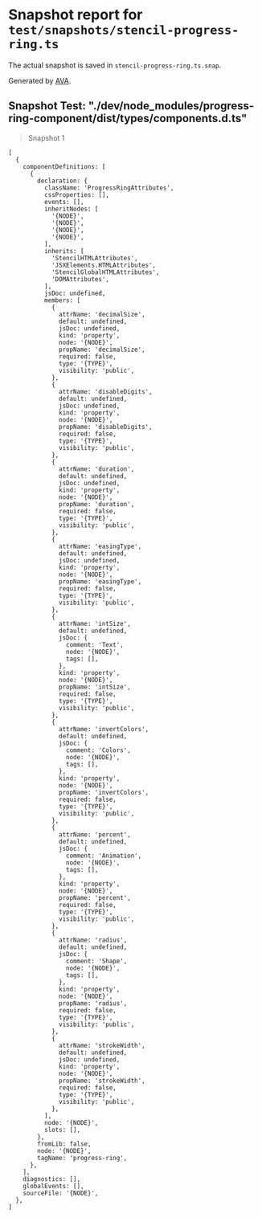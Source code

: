 # Snapshot report for `test/snapshots/stencil-progress-ring.ts`

The actual snapshot is saved in `stencil-progress-ring.ts.snap`.

Generated by [AVA](https://ava.li).

## Snapshot Test: "./dev/node_modules/progress-ring-component/dist/types/components.d.ts"

> Snapshot 1

    [
      {
        componentDefinitions: [
          {
            declaration: {
              className: 'ProgressRingAttributes',
              cssProperties: [],
              events: [],
              inheritNodes: [
                '{NODE}',
                '{NODE}',
                '{NODE}',
                '{NODE}',
              ],
              inherits: [
                'StencilHTMLAttributes',
                'JSXElements.HTMLAttributes',
                'StencilGlobalHTMLAttributes',
                'DOMAttributes',
              ],
              jsDoc: undefined,
              members: [
                {
                  attrName: 'decimalSize',
                  default: undefined,
                  jsDoc: undefined,
                  kind: 'property',
                  node: '{NODE}',
                  propName: 'decimalSize',
                  required: false,
                  type: '{TYPE}',
                  visibility: 'public',
                },
                {
                  attrName: 'disableDigits',
                  default: undefined,
                  jsDoc: undefined,
                  kind: 'property',
                  node: '{NODE}',
                  propName: 'disableDigits',
                  required: false,
                  type: '{TYPE}',
                  visibility: 'public',
                },
                {
                  attrName: 'duration',
                  default: undefined,
                  jsDoc: undefined,
                  kind: 'property',
                  node: '{NODE}',
                  propName: 'duration',
                  required: false,
                  type: '{TYPE}',
                  visibility: 'public',
                },
                {
                  attrName: 'easingType',
                  default: undefined,
                  jsDoc: undefined,
                  kind: 'property',
                  node: '{NODE}',
                  propName: 'easingType',
                  required: false,
                  type: '{TYPE}',
                  visibility: 'public',
                },
                {
                  attrName: 'intSize',
                  default: undefined,
                  jsDoc: {
                    comment: 'Text',
                    node: '{NODE}',
                    tags: [],
                  },
                  kind: 'property',
                  node: '{NODE}',
                  propName: 'intSize',
                  required: false,
                  type: '{TYPE}',
                  visibility: 'public',
                },
                {
                  attrName: 'invertColors',
                  default: undefined,
                  jsDoc: {
                    comment: 'Colors',
                    node: '{NODE}',
                    tags: [],
                  },
                  kind: 'property',
                  node: '{NODE}',
                  propName: 'invertColors',
                  required: false,
                  type: '{TYPE}',
                  visibility: 'public',
                },
                {
                  attrName: 'percent',
                  default: undefined,
                  jsDoc: {
                    comment: 'Animation',
                    node: '{NODE}',
                    tags: [],
                  },
                  kind: 'property',
                  node: '{NODE}',
                  propName: 'percent',
                  required: false,
                  type: '{TYPE}',
                  visibility: 'public',
                },
                {
                  attrName: 'radius',
                  default: undefined,
                  jsDoc: {
                    comment: 'Shape',
                    node: '{NODE}',
                    tags: [],
                  },
                  kind: 'property',
                  node: '{NODE}',
                  propName: 'radius',
                  required: false,
                  type: '{TYPE}',
                  visibility: 'public',
                },
                {
                  attrName: 'strokeWidth',
                  default: undefined,
                  jsDoc: undefined,
                  kind: 'property',
                  node: '{NODE}',
                  propName: 'strokeWidth',
                  required: false,
                  type: '{TYPE}',
                  visibility: 'public',
                },
              ],
              node: '{NODE}',
              slots: [],
            },
            fromLib: false,
            node: '{NODE}',
            tagName: 'progress-ring',
          },
        ],
        diagnostics: [],
        globalEvents: [],
        sourceFile: '{NODE}',
      },
    ]
